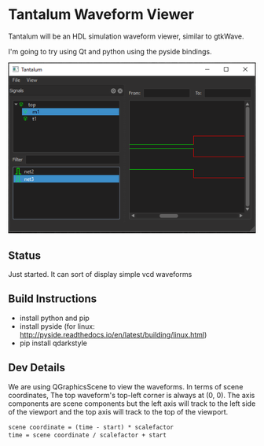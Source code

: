 # Tantalum Waveform Viewer

Tantalum will be an HDL simulation waveform viewer, similar to gtkWave.

I'm going to try using Qt and python using the pyside bindings.

![screenshot](/screenshot.png)

## Status

Just started. It can sort of display simple vcd waveforms

## Build Instructions

 * install python and pip
 * install pyside (for linux: http://pyside.readthedocs.io/en/latest/building/linux.html)
 * pip install qdarkstyle

## Dev Details

We are using QGraphicsScene to view the waveforms. In terms of scene coordinates, The top waveform's top-left corner is always at (0, 0). The axis components are scene components but the left axis will track to the left side of the viewport and the top axis will track to the top of the viewport.

```
scene coordinate = (time - start) * scalefactor
time = scene coordinate / scalefactor + start
```
